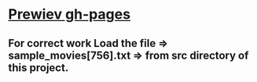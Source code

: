 # [Prewiev gh-pages](https://onefun1.github.io/movie-info-app-react/)

## For correct work Load the file => sample_movies[756].txt => from src directory of this project.
